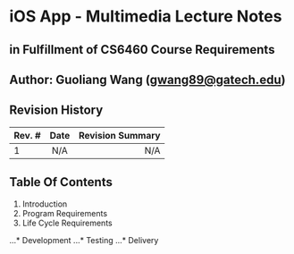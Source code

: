 # iOS App - Multimedia Lecture Notes
## in Fulfillment of CS6460 Course Requirements
## Author: Guoliang Wang (gwang89@gatech.edu)


## Revision History
| Rev. #        | Date          |  Revision Summary  |
| ------------- |:-------------:| ------------------:|
| 1             | N/A           | N/A                |


## Table Of Contents

1. Introduction
2. Program Requirements
3. Life Cycle Requirements

...* Development
...* Testing
...* Delivery

